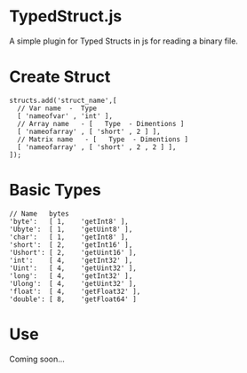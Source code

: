 TypedStruct.js
==============

A simple plugin for Typed Structs in js for reading a binary file.

Create Struct
=============

    structs.add('struct_name',[
      // Var name  -  Type
      [ 'nameofvar' , 'int' ],
      // Array name   - [   Type  - Dimentions ]
      [ 'nameofarray' , [ 'short' , 2 ] ],
      // Matrix name   - [   Type  - Dimentions ]
      [ 'nameofarray' , [ 'short' , 2 , 2 ] ],
    ]);

Basic Types
===========
    
    // Name   bytes
    'byte':   [ 1,    'getInt8' ],
    'Ubyte':  [ 1,    'getUint8' ],
    'char':   [ 1,    'getInt8' ],
    'short':  [ 2,    'getInt16' ],
    'Ushort': [ 2,    'getUint16' ],
    'int':    [ 4,    'getInt32' ],
    'Uint':   [ 4,    'getUint32' ],
    'long':   [ 4,    'getInt32' ],
    'Ulong':  [ 4,    'getUint32' ],
    'float':  [ 4,    'getFloat32' ],
    'double': [ 8,    'getFloat64' ]

Use
====

Coming soon...